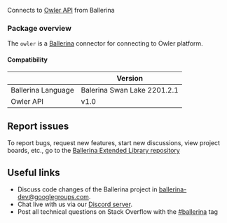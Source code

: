 
Connects to [Owler API](https://corp.owler.com/) from Ballerina

### Package overview

The `owler` is a [Ballerina](https://ballerina.io/) connector for connecting to Owler platform.

#### Compatibility
|                       | Version                  |
|-----------------------|--------------------------|
| Ballerina Language    | Balerina Swan Lake 2201.2.1|
| Owler API             | v1.0                     |

## Report issues
To report bugs, request new features, start new discussions, view project boards, etc., go to the [Ballerina Extended Library repository](https://github.com/ballerina-platform/ballerina-extended-library)

## Useful links
- Discuss code changes of the Ballerina project in [ballerina-dev@googlegroups.com](mailto:ballerina-dev@googlegroups.com).
- Chat live with us via our [Discord server](https://discord.gg/ballerinalang).
- Post all technical questions on Stack Overflow with the [#ballerina](https://stackoverflow.com/questions/tagged/ballerina) tag
